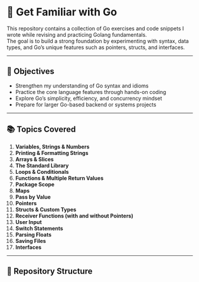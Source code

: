 # 🐹 Get Familiar with Go

This repository contains a collection of Go exercises and code snippets I wrote while revising and practicing Golang fundamentals.  
The goal is to build a strong foundation by experimenting with syntax, data types, and Go’s unique features such as pointers, structs, and interfaces.

---

## 🎯 Objectives

- Strengthen my understanding of Go syntax and idioms  
- Practice the core language features through hands-on coding  
- Explore Go’s simplicity, efficiency, and concurrency mindset  
- Prepare for larger Go-based backend or systems projects  

---

## 📚 Topics Covered

1. **Variables, Strings & Numbers**
2. **Printing & Formatting Strings**
3. **Arrays & Slices**
4. **The Standard Library**
5. **Loops & Conditionals**
6. **Functions & Multiple Return Values**
7. **Package Scope**
8. **Maps**
9. **Pass by Value**
10. **Pointers**
11. **Structs & Custom Types**
12. **Receiver Functions (with and without Pointers)**
13. **User Input**
14. **Switch Statements**
15. **Parsing Floats**
16. **Saving Files**
17. **Interfaces**

---

## 🧩 Repository Structure

